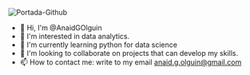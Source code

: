 ![Portada-Github](https://user-images.githubusercontent.com/86994867/127941526-b57a2c9c-8b40-414e-ac02-49a4b321f9b7.png)
- 👋 Hi, I'm @AnaidGOlguin
- 👀 I'm interested in data analytics. 
- 🌱 I'm currently learning python for data science
- 💞️ I'm looking to collaborate on projects that can develop my skills.
- 📫 How to contact me: write to my email anaid.g.olguin@gmail.com

<!---
AnaidGOlguin/AnaidGOlguin is a ✨ special ✨ repository because its `README.md` (this file) appears on your GitHub profile.
You can click the Preview link to take a look at your changes.
--->
